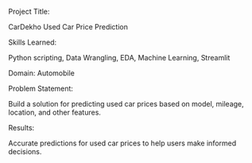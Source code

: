 Project Title: 

CarDekho Used Car Price Prediction

Skills Learned: 

Python scripting, Data Wrangling, EDA, Machine Learning, Streamlit

Domain: 
Automobile

Problem Statement: 

Build a solution for predicting used car prices based on model, mileage, location, and other features.

Results: 

Accurate predictions for used car prices to help users make informed decisions.
